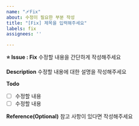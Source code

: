 ```yaml
---
name: "🩹Fix"
about: 수정이 필요한 부분 작성
title: "[Fix] 제목을 입력해주세요"
labels: fix
assignees: ''

---
```


**⭐ Issue : Fix**
수정할 내용을 간단하게 작성해주세요

**Description**
수정할 내용에 대한 설명을 작성해주세요

**Todo**
- [ ] 수정할 내용
- [ ] 수정할 내용

**Reference(Optional)**
참고 사항이 있다면 작성해주세요